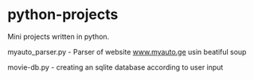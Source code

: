 # python-projects
Mini projects written in python.

myauto_parser.py - Parser of website www.myauto.ge usin beatiful soup

movie-db.py - creating an sqlite database according to user input
